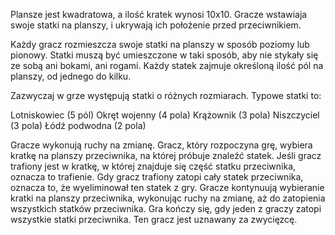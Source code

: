 Plansze jest kwadratowa, a ilość kratek wynosi 10x10. Gracze wstawiaja swoje statki na planszy, i ukrywają ich położenie przed przeciwnikiem.

Każdy gracz rozmieszcza swoje statki na planszy w sposób poziomy lub pionowy. Statki muszą być umieszczone w taki sposób, aby nie stykały się ze sobą ani bokami, ani rogami. Każdy statek zajmuje określoną ilość pól na planszy, od jednego do kilku.

Zazwyczaj w grze występują statki o różnych rozmiarach. Typowe statki to:

Lotniskowiec (5 pól)
Okręt wojenny (4 pola)
Krążownik (3 pola)
Niszczyciel (3 pola)
Łódź podwodna (2 pola)

Gracze wykonują ruchy na zmianę. Gracz, który rozpoczyna grę, wybiera kratkę na planszy przeciwnika, na której próbuje znaleźć statek.
Jeśli gracz trafiony jest w kratkę, w której znajduje się część statku przeciwnika, oznacza to trafienie.
Gdy gracz trafiony zatopi cały statek przeciwnika, oznacza to, że wyeliminował ten statek z gry.
Gracze kontynuują wybieranie kratki na planszy przeciwnika, wykonując ruchy na zmianę, aż do zatopienia wszystkich statków przeciwnika.
Gra kończy się, gdy jeden z graczy zatopi wszystkie statki przeciwnika. Ten gracz jest uznawany za zwycięzcę.
